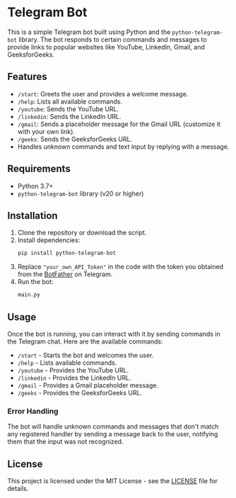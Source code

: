 # Telegram Bot

This is a simple Telegram bot built using Python and the `python-telegram-bot` library. The bot responds to certain commands and messages to provide links to popular websites like YouTube, LinkedIn, Gmail, and GeeksforGeeks.

## Features

- `/start`: Greets the user and provides a welcome message.
- `/help`: Lists all available commands.
- `/youtube`: Sends the YouTube URL.
- `/linkedin`: Sends the LinkedIn URL.
- `/gmail`: Sends a placeholder message for the Gmail URL (customize it with your own link).
- `/geeks`: Sends the GeeksforGeeks URL.
- Handles unknown commands and text input by replying with a message.

## Requirements

- Python 3.7+
- `python-telegram-bot` library (v20 or higher)

## Installation

1. Clone the repository or download the script.
2. Install dependencies:
    ```bash
    pip install python-telegram-bot
    ```
3. Replace `"your_own_API_Token"` in the code with the token you obtained from the [BotFather](https://t.me/BotFather) on Telegram.
4. Run the bot:
    ```bash
    main.py
    ```

## Usage

Once the bot is running, you can interact with it by sending commands in the Telegram chat. Here are the available commands:

- `/start` - Starts the bot and welcomes the user.
- `/help` - Lists available commands.
- `/youtube` - Provides the YouTube URL.
- `/linkedin` - Provides the LinkedIn URL.
- `/gmail` - Provides a Gmail placeholder message.
- `/geeks` - Provides the GeeksforGeeks URL.

### Error Handling

The bot will handle unknown commands and messages that don't match any registered handler by sending a message back to the user, notifying them that the input was not recognized.

## License

This project is licensed under the MIT License - see the [LICENSE](LICENSE) file for details.
